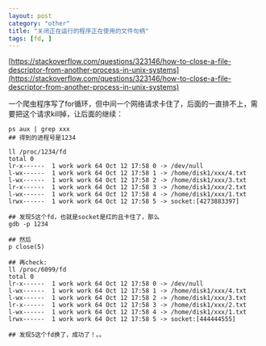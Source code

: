 ```yaml
---
layout: post
category: "other"
title: "关闭正在运行的程序正在使用的文件句柄"
tags: [fd, ]
---
```


[https://stackoverflow.com/questions/323146/how-to-close-a-file-descriptor-from-another-process-in-unix-systems](https://stackoverflow.com/questions/323146/how-to-close-a-file-descriptor-from-another-process-in-unix-systems)

一个爬虫程序写了for循环，但中间一个网络请求卡住了，后面的一直排不上，需要把这个请求kill掉，让后面的继续：

```
ps aux | grep xxx
## 得到的进程号是1234

ll /proc/1234/fd
total 0
lr-x------  1 work work 64 Oct 12 17:58 0 -> /dev/null
l-wx------  1 work work 64 Oct 12 17:58 1 -> /home/disk1/xxx/4.txt
l-wx------  1 work work 64 Oct 12 17:58 2 -> /home/disk1/xxx/3.txt
lr-x------  1 work work 64 Oct 12 17:58 3 -> /home/disk1/xxx/2.txt
l-wx------  1 work work 64 Oct 12 17:58 4 -> /home/disk1/xxx/1.txt
lrwx------  1 work work 64 Oct 12 17:58 5 -> socket:[4273883397]

## 发现5这个fd，也就是socket是红的且卡住了，那么
gdb -p 1234

## 然后
p close(5)

## 再check:
ll /proc/6099/fd
total 0
lr-x------  1 work work 64 Oct 12 17:58 0 -> /dev/null
l-wx------  1 work work 64 Oct 12 17:58 1 -> /home/disk1/xxx/4.txt
l-wx------  1 work work 64 Oct 12 17:58 2 -> /home/disk1/xxx/3.txt
lr-x------  1 work work 64 Oct 12 17:58 3 -> /home/disk1/xxx/2.txt
l-wx------  1 work work 64 Oct 12 17:58 4 -> /home/disk1/xxx/1.txt
lrwx------  1 work work 64 Oct 12 17:58 5 -> socket:[444444555]

## 发现5这个fd换了，成功了！。。
```
